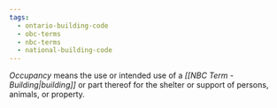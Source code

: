 ```yaml
---
tags:
  - ontario-building-code
  - obc-terms
  - nbc-terms
  - national-building-code
---
```

*Occupancy* means the use or intended use of a *[[NBC Term - Building|building]]* or part thereof for the shelter or support of persons, animals, or property.